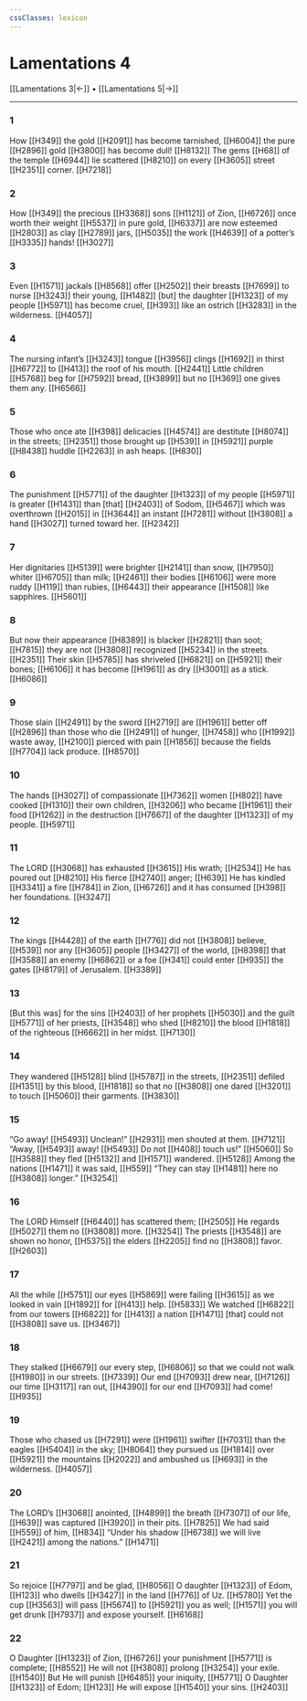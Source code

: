```yaml
---
cssClasses: lexicon
---
```


# Lamentations 4

[[Lamentations 3|←]] • [[Lamentations 5|→]]

---

### 1
How [[H349]] the gold [[H2091]] has become tarnished, [[H6004]] the pure [[H2896]] gold [[H3800]] has become dull! [[H8132]] The gems [[H68]] of the temple [[H6944]] lie scattered [[H8210]] on every [[H3605]] street [[H2351]] corner. [[H7218]]

### 2
How [[H349]] the precious [[H3368]] sons [[H1121]] of Zion, [[H6726]] once worth their weight [[H5537]] in pure gold, [[H6337]] are now esteemed [[H2803]] as clay [[H2789]] jars, [[H5035]] the work [[H4639]] of a potter’s [[H3335]] hands! [[H3027]]

### 3
Even [[H1571]] jackals [[H8568]] offer [[H2502]] their breasts [[H7699]] to nurse [[H3243]] their young, [[H1482]] [but] the daughter [[H1323]] of my people [[H5971]] has become cruel, [[H393]] like an ostrich [[H3283]] in the wilderness. [[H4057]]

### 4
The nursing infant’s [[H3243]] tongue [[H3956]] clings [[H1692]] in thirst [[H6772]] to [[H413]] the roof of his mouth. [[H2441]] Little children [[H5768]] beg for [[H7592]] bread, [[H3899]] but no [[H369]] one gives them any. [[H6566]]

### 5
Those who once ate [[H398]] delicacies [[H4574]] are destitute [[H8074]] in the streets; [[H2351]] those brought up [[H539]] in [[H5921]] purple [[H8438]] huddle [[H2263]] in ash heaps. [[H830]]

### 6
The punishment [[H5771]] of the daughter [[H1323]] of my people [[H5971]] is greater [[H1431]] than [that] [[H2403]] of Sodom, [[H5467]] which was overthrown [[H2015]] in [[H3644]] an instant [[H7281]] without [[H3808]] a hand [[H3027]] turned toward her. [[H2342]]

### 7
Her dignitaries [[H5139]] were brighter [[H2141]] than snow, [[H7950]] whiter [[H6705]] than milk; [[H2461]] their bodies [[H6106]] were more ruddy [[H119]] than rubies, [[H6443]] their appearance [[H1508]] like sapphires. [[H5601]]

### 8
But now their appearance [[H8389]] is blacker [[H2821]] than soot; [[H7815]] they are not [[H3808]] recognized [[H5234]] in the streets. [[H2351]] Their skin [[H5785]] has shriveled [[H6821]] on [[H5921]] their bones; [[H6106]] it has become [[H1961]] as dry [[H3001]] as a stick. [[H6086]]

### 9
Those slain [[H2491]] by the sword [[H2719]] are [[H1961]] better off [[H2896]] than those who die [[H2491]] of hunger, [[H7458]] who [[H1992]] waste away, [[H2100]] pierced with pain [[H1856]] because the fields [[H7704]] lack produce. [[H8570]]

### 10
The hands [[H3027]] of compassionate [[H7362]] women [[H802]] have cooked [[H1310]] their own children, [[H3206]] who became [[H1961]] their food [[H1262]] in the destruction [[H7667]] of the daughter [[H1323]] of my people. [[H5971]]

### 11
The LORD [[H3068]] has exhausted [[H3615]] His wrath; [[H2534]] He has poured out [[H8210]] His fierce [[H2740]] anger; [[H639]] He has kindled [[H3341]] a fire [[H784]] in Zion, [[H6726]] and it has consumed [[H398]] her foundations. [[H3247]]

### 12
The kings [[H4428]] of the earth [[H776]] did not [[H3808]] believe, [[H539]] nor any [[H3605]] people [[H3427]] of the world, [[H8398]] that [[H3588]] an enemy [[H6862]] or a foe [[H341]] could enter [[H935]] the gates [[H8179]] of Jerusalem. [[H3389]]

### 13
[But this was] for the sins [[H2403]] of her prophets [[H5030]] and the guilt [[H5771]] of her priests, [[H3548]] who shed [[H8210]] the blood [[H1818]] of the righteous [[H6662]] in her midst. [[H7130]]

### 14
They wandered [[H5128]] blind [[H5787]] in the streets, [[H2351]] defiled [[H1351]] by this blood, [[H1818]] so that no [[H3808]] one dared [[H3201]] to touch [[H5060]] their garments. [[H3830]]

### 15
“Go away! [[H5493]] Unclean!” [[H2931]] men shouted at them. [[H7121]] “Away, [[H5493]] away! [[H5493]] Do not [[H408]] touch us!” [[H5060]] So [[H3588]] they fled [[H5132]] and [[H1571]] wandered. [[H5128]] Among the nations [[H1471]] it was said, [[H559]] “They can stay [[H1481]] here no [[H3808]] longer.” [[H3254]]

### 16
The LORD Himself [[H6440]] has scattered them; [[H2505]] He regards [[H5027]] them no [[H3808]] more. [[H3254]] The priests [[H3548]] are shown no honor, [[H5375]] the elders [[H2205]] find no [[H3808]] favor. [[H2603]]

### 17
All the while [[H5751]] our eyes [[H5869]] were failing [[H3615]] as we looked in vain [[H1892]] for [[H413]] help. [[H5833]] We watched [[H6822]] from our towers [[H6822]] for [[H413]] a nation [[H1471]] [that] could not [[H3808]] save us. [[H3467]]

### 18
They stalked [[H6679]] our every step, [[H6806]] so that we could not walk [[H1980]] in our streets. [[H7339]] Our end [[H7093]] drew near, [[H7126]] our time [[H3117]] ran out, [[H4390]] for our end [[H7093]] had come! [[H935]]

### 19
Those who chased us [[H7291]] were [[H1961]] swifter [[H7031]] than the eagles [[H5404]] in the sky; [[H8064]] they pursued us [[H1814]] over [[H5921]] the mountains [[H2022]] and ambushed us [[H693]] in the wilderness. [[H4057]]

### 20
The LORD’s [[H3068]] anointed, [[H4899]] the breath [[H7307]] of our life, [[H639]] was captured [[H3920]] in their pits. [[H7825]] We had said [[H559]] of him, [[H834]] “Under his shadow [[H6738]] we will live [[H2421]] among the nations.” [[H1471]]

### 21
So rejoice [[H7797]] and be glad, [[H8056]] O daughter [[H1323]] of Edom, [[H123]] who dwells [[H3427]] in the land [[H776]] of Uz. [[H5780]] Yet the cup [[H3563]] will pass [[H5674]] to [[H5921]] you as well; [[H1571]] you will get drunk [[H7937]] and expose yourself. [[H6168]]

### 22
O Daughter [[H1323]] of Zion, [[H6726]] your punishment [[H5771]] is complete; [[H8552]] He will not [[H3808]] prolong [[H3254]] your exile. [[H1540]] But He will punish [[H6485]] your iniquity, [[H5771]] O Daughter [[H1323]] of Edom; [[H123]] He will expose [[H1540]] your sins. [[H2403]]

